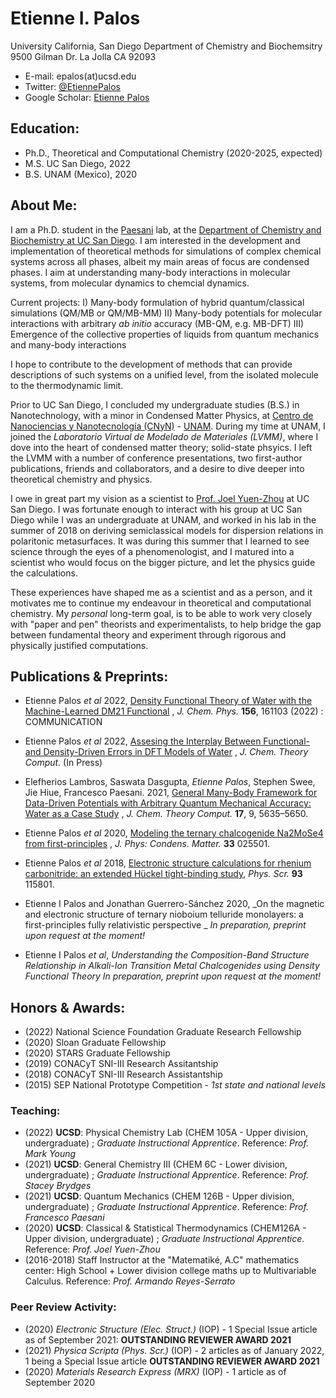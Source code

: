 # Etienne I. Palos

University California, San Diego
  Department of Chemistry and Biochemsitry
    9500 Gilman Dr. La Jolla
      CA 92093

- E-mail: epalos(at)ucsd.edu
- Twitter: [@EtiennePalos](https://twitter.com/EtiennePalos)
- Google Scholar: [Etienne Palos](https://scholar.google.com/citations?user=hA6qQRIAAAAJ&hl=en&oi=ao)

## Education:

- Ph.D., Theoretical and Computational Chemistry (2020-2025, expected) 
- M.S. UC San Diego, 2022 
- B.S. UNAM (Mexico), 2020

## About Me:

I am a Ph.D. student in the [Paesani](http://paesanigroup.ucsd.edu/index.html) lab, at the  [Department of Chemistry and Biochemistry at UC San Diego](https://chemistry.ucsd.edu/). I am interested in the development and implementation of theoretical methods for simulations of complex chemical systems across all phases, albeit my main areas of focus are condensed phases. I aim at understanding many-body interactions in molecular systems, from molecular dynamics to chemcial dynamics. 

Current projects:
I) Many-body formulation of hybrid quantum/classical simulations (QM/MB or QM/MB-MM)
II) Many-body potentials for molecular interactions with arbitrary _ab initio_ accuracy  (MB-QM, e.g. MB-DFT)
III) Emergence of the collective properties of liquids from quantum mechanics and many-body interactions 

I hope to contribute to the development of methods that can provide descriptions of such systems on a unified level, from the isolated molecule to the thermodynamic limit.

Prior to UC San Diego, I concluded my undergraduate studies (B.S.) in Nanotechnology, with a minor in Condensed Matter Physics, at [Centro de Nanociencias y Nanotecnología (CNyN)](https://www.cnyn.unam.mx/) - [UNAM](https://www.unam.mx/). During my time at UNAM, I joined the _Laboratorio Virtual de Modelado de Materiales (LVMM)_, where I dove into the heart of condensed matter theory; solid-state phsyics. I left the LVMM with a number of conference presentations, two first-author publications, friends and collaborators, and a desire to dive deeper into theoretical chemistry and physics.

I owe in great part my vision as a scientist to [Prof. Joel Yuen-Zhou](https://scholar.google.com/citations?user=fCQ27T4AAAAJ&hl=en&oi=ao) at UC San Diego. I was fortunate enough to interact with his group at UC San Diego while I was an undergraduate at UNAM, and worked in his lab in the summer of 2018 on deriving semiclassical models for dispersion relations in polaritonic metasurfaces. It was during this summer that I learned to see science through the eyes of a phenomenologist, and I matured into a scientist who would focus on the bigger picture, and let the physics guide the calculations. 

These experiences have shaped me as a scientist and as a person, and it motivates me to continue my endeavour in theoretical and computational chemistry. My _personal_ long-term goal, is to be able to work very closely with "paper and pen" theorists and experimentalists, to help bridge the gap between fundamental theory and experiment through rigorous and physically justified computations. 

## Publications & Preprints:
- Etienne Palos _et al_ 2022, [Density Functional Theory of Water with the Machine-Learned DM21 Functional](https://aip.scitation.org/doi/10.1063/5.0090862) , _J. Chem. Phys._ **156**, 161103 (2022) : COMMUNICATION

- Etienne Palos _et al_ 2022, [Assesing the Interplay Between Functional- and Density-Driven Errors in DFT Models of Water](https://doi.org/10.26434/chemrxiv-2022-rt0m8) , _J. Chem. Theory Comput._ (In Press) 

- Elefherios  Lambros,  Saswata  Dasgupta,  *Etienne Palos*,  Stephen  Swee,  Jie Hiue, Francesco Paesani. 2021, [General Many-Body Framework for Data-Driven Potentials with Arbitrary Quantum Mechanical Accuracy: Water as a Case Study](https://doi.org/10.1021/acs.jctc.1c00541) , _J. Chem. Theory Comput._ **17**, 9, 5635–5650.

- Etienne Palos _et al_ 2020, [Modeling the ternary chalcogenide Na2MoSe4 from first-principles](https://doi.org/10.1088/1361-648X/abaf91) , _J. Phys: Condens. Matter._  **33** 025501.

- Etienne Palos _et al_ 2018, [Electronic structure calculations for rhenium carbonitride: an extended Hückel tight-binding study](https://doi.org/10.1088/1402-4896/aae14c), _Phys. Scr._ **93** 115801.


- Etienne I Palos and Jonathan Guerrero-Sánchez 2020, _On the magnetic and electronic structure of ternary nioboium telluride monolayers: a first-principles fully relativistic perspective _ *In preparation, preprint upon request at the moment!* 


- Etienne I Palos _et al_, _Understanding the Composition-Band Structure Relationship in Alkali-Ion Transition Metal Chalcogenides using Density Functional Theory_ *In preparation, preprint upon request at the moment!* 

## Honors & Awards:
- (2022) National Science Foundation Graduate Research Fellowship
- (2020) Sloan Graduate Fellowship
- (2020) STARS Graduate Fellowship
- (2019) CONACyT SNI-III Research Assitantship
- (2018) CONACyT SNI-III Research Assistantship 
- (2015) SEP National Prototype Competition - *1st state and national levels*

### Teaching:
- (2022) **UCSD**: Physical Chemistry Lab (CHEM 105A - Upper division, undergraduate) ; *Graduate Instructional Apprentice*. Reference: *Prof. Mark Young*
- (2021) **UCSD**: General Chemistry III (CHEM 6C - Lower division, undergraduate) ; *Graduate Instructional Apprentice*. Reference: *Prof. Stacey Brydges*
- (2021) **UCSD**: Quantum Mechanics (CHEM 126B - Upper division, undergraduate) ; *Graduate Instructional Apprentice*. Reference: *Prof. Francesco Paesani*
- (2020) **UCSD**: Classical & Statistical Thermodynamics (CHEM126A - Upper division, undergraduate) ; *Graduate Instructional Apprentice*. Reference: *Prof. Joel Yuen-Zhou*
- (2016-2018) Staff Instructor at the "Matematiké, A.C" mathematics center: High School + Lower division college maths up to Multivariable Calculus. Reference: *Prof. Armando Reyes-Serrato*

### Peer Review Activity:
- (2020) *Electronic Structure (Elec. Struct.)* (IOP) - 1 Special Issue article as of September 2021: **OUTSTANDING REVIEWER AWARD 2021**
- (2021) *Physica Scripta (Phys. Scr.)* (IOP) - 2 articles as of January 2022, 1 being a Special Issue article **OUTSTANDING REVIEWER AWARD 2021**
- (2020) *Materials Research Express (MRX)* (IOP) - 1 article as of September 2020
